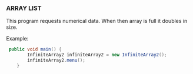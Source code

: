 ### ARRAY LIST

This program requests numerical data.
When then array is full it doubles in size.

Example:

```java
 public void main() {
        InfiniteArray2 infiniteArray2 = new InfiniteArray2();
        infiniteArray2.menu();
    }
```
